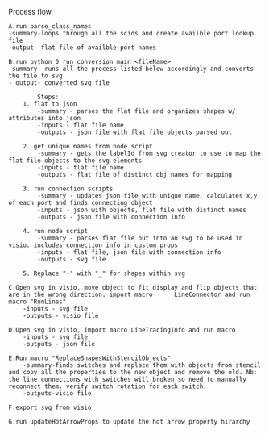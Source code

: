 Process flow


	A.run parse_class_names
	-summary-loops through all the scids and create availble port lookup file
	-output- flat file of availble port names
	
	B.run python 0_run_conversion_main <fileName>
	-summary- runs all the process listed below accordingly and converts the file to svg
	- output- converted svg file
	
			Steps:
		1. flat to json
			-summary - parses the flat file and organizes shapes w/ attributes into json
			-inputs - flat file name
			-outputs - json file with flat file objects parsed out
			
		2. get unique names from node script
			-summary - gets the labelId from svg creator to use to map the flat file objects to the svg elements
			-inputs - flat file name
			-outputs - flat file of distinct obj names for mapping

		3. run connection scripts
			-summary - updates json file with unique name, calculates x,y of each port and finds connecting object
			-inputs - json with objects, flat file with distinct names
			-outputs - json file with connection info

		4. run node script
			-summary - parses flat file out into an svg to be used in visio. includes connection info in custom props
			-inputs - flat file, json file with connection info
			-outputs - svg file

		5. Replace "-" with "_" for shapes within svg

	C.Open svg in visio, move object to fit display and flip objects that are in the wrong direction. import macro     	LineConnector and run macro "RunLines" 
		-inputs - svg file
		-outputs - visio file
		
	D.Open svg in visio, import macro LineTracingInfo and run macro  
		-inputs - svg file
		-outputs - json file
		
	E.Run macro "ReplaceShapesWithStencilObjects" 
		-summary-finds switches and replace them with objects from stencil and copy all the properties to the new object and remove the old. Nb: the line connections with switches will broken so need to manually reconnect them. verify switch rotation for each switch.
		-outputs-visio file
		
	F.export svg from visio
	
	G.run updateHotArrowProps to update the hot arrow property hirarchy 
